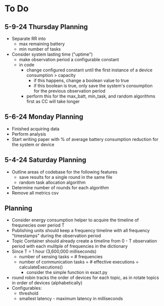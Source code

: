 # To Do

## 5-9-24 Thursday Planning 
- Separate RR into 
  - max remaining battery
  - min number of tasks
- Consider system lasting time ("uptime")
  - make observation period a configurable constant
  - in code
    - change configured constant until the first instance of a device consumption > capacity
      - if this happens, change a boolean value to true
      - if this boolean is true, only save the system's consumption for the previous observation period
    - perform this for the max_batt, min_task, and random algorithms first as CC will take longer

## 5-6-24 Monday Planning
- Finished acquiring data
- Perform analysis
- Start writing paper with % of average battery consumption reduction for the system or device

## 5-4-24 Saturday Planning
- Outline areas of codebase for the following features
  - save results for a single round in the same file
  - random task allocation algorithm
- Determine number of rounds for each algorithm
- Remove all metrics csv

## Planning 
- Consider energy consumption helper to acquire the timeline of frequnecies over period T
- Publishing units should keep a frequency timeline with all frequency "timestamps" during the observation period
- Topic Container should already create a timeline from 0 - T observation period with each mulitple of frequencies in the dictionary 
- Since T = 1 hour (3,600,000 milliseconds)
  - number of sensing tasks = # frequencies
  - number of communication tasks = # effective executions = calculateExecutions()
    - consider the simple function in exact.py
- round robin tracks the order of devices for each topic, as in rotate topics in order of devices (alphabetically)
- Configurables:
  - threshold
  - smallest latency - maximum latency in milliseconds

